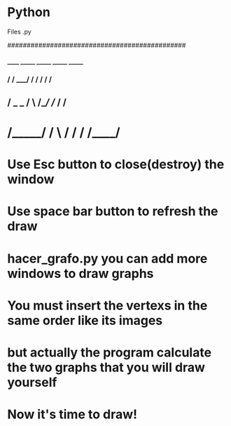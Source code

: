 # Python
Files .py

##############################################
#### ____    _____   _____   _____  _____
### /       / ___/  /    /  /      /    /
## /  _ _  /   \   /____/  /___   /    /
# /_____/ /     \ /    /  /      /____/   


# Use Esc button to close(destroy) the window
# Use space bar button to refresh the draw
# hacer_grafo.py you can add more windows to draw graphs
# You must insert the vertexs in the same order like its images
# but actually the program calculate the two graphs that you will draw yourself
# Now it's time to draw!
